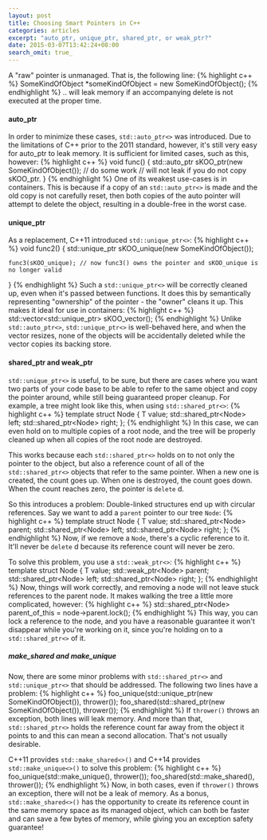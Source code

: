 ```yaml
---
layout: post
title: Choosing Smart Pointers in C++
categories: articles
excerpt: "auto_ptr, unique_ptr, shared_ptr, or weak_ptr?"
date: 2015-03-07T13:42:24+08:00
search_omit: true_
---
```


A "raw" pointer is unmanaged. That is, the following line:
{% highlight c++ %}
SomeKindOfObject *someKindOfObject = new SomeKindOfObject();
{% endhighlight %}
.. will leak memory if an accompanying delete is not executed at the proper time.

#### auto_ptr
In order to minimize these cases, ``std::auto_ptr<>`` was introduced. Due to the limitations of C++ prior to the 2011 standard, however, it's still very easy for auto_ptr to leak memory. It is sufficient for limited cases, such as this, however:
{% highlight c++ %}
void func() {
    std::auto_ptr<SomeKindOfObject> sKOO_ptr(new SomeKindOfObject());
    // do some work
    // will not leak if you do not copy sKOO_ptr.
}
{% endhighlight %}
One of its weakest use-cases is in containers. This is because if a copy of an ``std::auto_ptr<>`` is made and the old copy is not carefully reset, then both copies of the auto pointer will attempt to delete the object, resulting in a double-free in the worst case.

#### unique_ptr
As a replacement, C++11 introduced ``std::unique_ptr<>``:
{% highlight c++ %}
void func2() {
    std::unique_ptr<SomeKindofObject> sKOO_unique(new SomeKindOfObject());

    func3(sKOO_unique); // now func3() owns the pointer and sKOO_unique is no longer valid
}
{% endhighlight %}
Such a ``std::unique_ptr<>`` will be correctly cleaned up, even when it's passed between functions. It does this by semantically representing "ownership" of the pointer - the "owner" cleans it up. This makes it ideal for use in containers:
{% highlight c++ %}
std::vector<std::unique_ptr<SomeKindofObject>> sKOO_vector();
{% endhighlight %}
Unlike ``std::auto_ptr<>``, ``std::unique_ptr<>`` is well-behaved here, and when the vector resizes, none of the objects will be accidentally deleted while the vector copies its backing store.

#### shared_ptr and weak_ptr
``std::unique_ptr<>`` is useful, to be sure, but there are cases where you want two parts of your code base to be able to refer to the same object and copy the pointer around, while still being guaranteed proper cleanup. For example, a tree might look like this, when using ``std::shared_ptr<>``:
{% highlight c++ %}
template<class T>
struct Node {
    T value;
    std::shared_ptr<Node<T>> left;
    std::shared_ptr<Node<T>> right;
};
{% endhighlight %}
In this case, we can even hold on to multiple copies of a root node, and the tree will be properly cleaned up when all copies of the root node are destroyed.

This works because each ``std::shared_ptr<>`` holds on to not only the pointer to the object, but also a reference count of all of the ``std::shared_ptr<>`` objects that refer to the same pointer. When a new one is created, the count goes up. When one is destroyed, the count goes down. When the count reaches zero, the pointer is ``delete`` d.

So this introduces a problem: Double-linked structures end up with circular references. Say we want to add a ``parent`` pointer to our tree ``Node``:
{% highlight c++ %}
template<class T>
struct Node {
    T value;
    std::shared_ptr<Node<T>> parent;
    std::shared_ptr<Node<T>> left;
    std::shared_ptr<Node<T>> right;
};
{% endhighlight %}
Now, if we remove a ``Node``, there's a cyclic reference to it. It'll never be ``delete`` d because its reference count will never be zero.

To solve this problem, you use a ``std::weak_ptr<>``:
{% highlight c++ %}
template<class T>
struct Node {
    T value;
    std::weak_ptr<Node<T>> parent;
    std::shared_ptr<Node<T>> left;
    std::shared_ptr<Node<T>> right;
};
{% endhighlight %}
Now, things will work correctly, and removing a node will not leave stuck references to the parent node. It makes walking the tree a little more complicated, however:
{% highlight c++ %}
std::shared_ptr<Node<T>> parent_of_this = node->parent.lock();
{% endhighlight %}
This way, you can lock a reference to the node, and you have a reasonable guarantee it won't disappear while you're working on it, since you're holding on to a ``std::shared_ptr<>`` of it.

##### make_shared and make_unique
Now, there are some minor problems with ``std::shared_ptr<>`` and ``std::unique_ptr<>`` that should be addressed. The following two lines have a problem:
{% highlight c++ %}
foo_unique(std::unique_ptr<SomeKindofObject>(new SomeKindOfObject()), thrower());
foo_shared(std::shared_ptr<SomeKindofObject>(new SomeKindOfObject()), thrower());
{% endhighlight %}
If ``thrower()`` throws an exception, both lines will leak memory. And more than that, ``std::shared_ptr<>`` holds the reference count far away from the object it points to and this can mean a second allocation. That's not usually desirable.

C++11 provides ``std::make_shared<>()`` and C++14 provides ``std::make_unique<>()`` to solve this problem:
{% highlight c++ %}
foo_unique(std::make_unique<SomeKindofObject>(), thrower());
foo_shared(std::make_shared<SomeKindofObject>(), thrower());
{% endhighlight %}
Now, in both cases, even if ``thrower()`` throws an exception, there will not be a leak of memory. As a bonus, ``std::make_shared<>()`` has the opportunity to create its reference count in the same memory space as its managed object, which can both be faster and can save a few bytes of memory, while giving you an exception safety guarantee!
